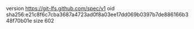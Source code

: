 version https://git-lfs.github.com/spec/v1
oid sha256:e21c8f6c7cba3687a4723ad0f8a03ee17dd069b0397b7de886166b348f70b01e
size 602
